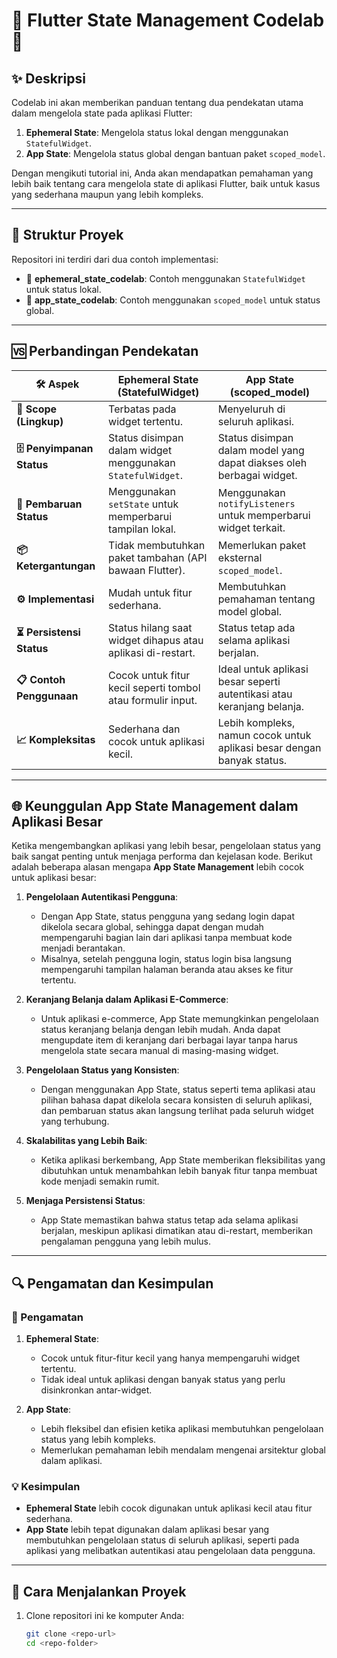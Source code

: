 # 🌟 Flutter State Management Codelab 🌟

## ✨ Deskripsi
Codelab ini akan memberikan panduan tentang dua pendekatan utama dalam mengelola state pada aplikasi Flutter:
1. **Ephemeral State**: Mengelola status lokal dengan menggunakan `StatefulWidget`.
2. **App State**: Mengelola status global dengan bantuan paket `scoped_model`.

Dengan mengikuti tutorial ini, Anda akan mendapatkan pemahaman yang lebih baik tentang cara mengelola state di aplikasi Flutter, baik untuk kasus yang sederhana maupun yang lebih kompleks.

---

## 📂 Struktur Proyek
Repositori ini terdiri dari dua contoh implementasi:
- 📁 **ephemeral_state_codelab**: Contoh menggunakan `StatefulWidget` untuk status lokal.
- 📁 **app_state_codelab**: Contoh menggunakan `scoped_model` untuk status global.

---

## 🆚 Perbandingan Pendekatan

| **🛠️ Aspek**               | **Ephemeral State** (StatefulWidget)             | **App State** (scoped_model)                     |
|----------------------------|------------------------------------------------|-------------------------------------------------|
| **📌 Scope (Lingkup)**      | Terbatas pada widget tertentu.                  | Menyeluruh di seluruh aplikasi.                 |
| **🗄️ Penyimpanan Status**   | Status disimpan dalam widget menggunakan `StatefulWidget`. | Status disimpan dalam model yang dapat diakses oleh berbagai widget. |
| **🔄 Pembaruan Status**     | Menggunakan `setState` untuk memperbarui tampilan lokal. | Menggunakan `notifyListeners` untuk memperbarui widget terkait. |
| **📦 Ketergantungan**       | Tidak membutuhkan paket tambahan (API bawaan Flutter). | Memerlukan paket eksternal `scoped_model`.      |
| **⚙️ Implementasi**         | Mudah untuk fitur sederhana.                    | Membutuhkan pemahaman tentang model global.     |
| **⏳ Persistensi Status**   | Status hilang saat widget dihapus atau aplikasi di-restart. | Status tetap ada selama aplikasi berjalan.     |
| **📋 Contoh Penggunaan**    | Cocok untuk fitur kecil seperti tombol atau formulir input. | Ideal untuk aplikasi besar seperti autentikasi atau keranjang belanja. |
| **📈 Kompleksitas**         | Sederhana dan cocok untuk aplikasi kecil.       | Lebih kompleks, namun cocok untuk aplikasi besar dengan banyak status. |

---

## 🌐 Keunggulan App State Management dalam Aplikasi Besar

Ketika mengembangkan aplikasi yang lebih besar, pengelolaan status yang baik sangat penting untuk menjaga performa dan kejelasan kode. Berikut adalah beberapa alasan mengapa **App State Management** lebih cocok untuk aplikasi besar:

1. **Pengelolaan Autentikasi Pengguna**:
   - Dengan App State, status pengguna yang sedang login dapat dikelola secara global, sehingga dapat dengan mudah mempengaruhi bagian lain dari aplikasi tanpa membuat kode menjadi berantakan.
   - Misalnya, setelah pengguna login, status login bisa langsung mempengaruhi tampilan halaman beranda atau akses ke fitur tertentu.

2. **Keranjang Belanja dalam Aplikasi E-Commerce**:
   - Untuk aplikasi e-commerce, App State memungkinkan pengelolaan status keranjang belanja dengan lebih mudah. Anda dapat mengupdate item di keranjang dari berbagai layar tanpa harus mengelola state secara manual di masing-masing widget.

3. **Pengelolaan Status yang Konsisten**:
   - Dengan menggunakan App State, status seperti tema aplikasi atau pilihan bahasa dapat dikelola secara konsisten di seluruh aplikasi, dan pembaruan status akan langsung terlihat pada seluruh widget yang terhubung.

4. **Skalabilitas yang Lebih Baik**:
   - Ketika aplikasi berkembang, App State memberikan fleksibilitas yang dibutuhkan untuk menambahkan lebih banyak fitur tanpa membuat kode menjadi semakin rumit.

5. **Menjaga Persistensi Status**:
   - App State memastikan bahwa status tetap ada selama aplikasi berjalan, meskipun aplikasi dimatikan atau di-restart, memberikan pengalaman pengguna yang lebih mulus.

---

## 🔍 Pengamatan dan Kesimpulan

### 🧐 Pengamatan
1. **Ephemeral State**:
   - Cocok untuk fitur-fitur kecil yang hanya mempengaruhi widget tertentu.
   - Tidak ideal untuk aplikasi dengan banyak status yang perlu disinkronkan antar-widget.

2. **App State**:
   - Lebih fleksibel dan efisien ketika aplikasi membutuhkan pengelolaan status yang lebih kompleks.
   - Memerlukan pemahaman lebih mendalam mengenai arsitektur global dalam aplikasi.

### 💡 Kesimpulan
- **Ephemeral State** lebih cocok digunakan untuk aplikasi kecil atau fitur sederhana.
- **App State** lebih tepat digunakan dalam aplikasi besar yang membutuhkan pengelolaan status di seluruh aplikasi, seperti pada aplikasi yang melibatkan autentikasi atau pengelolaan data pengguna.

---

## 🚀 Cara Menjalankan Proyek

1. Clone repositori ini ke komputer Anda:
   ```bash
   git clone <repo-url>
   cd <repo-folder>
